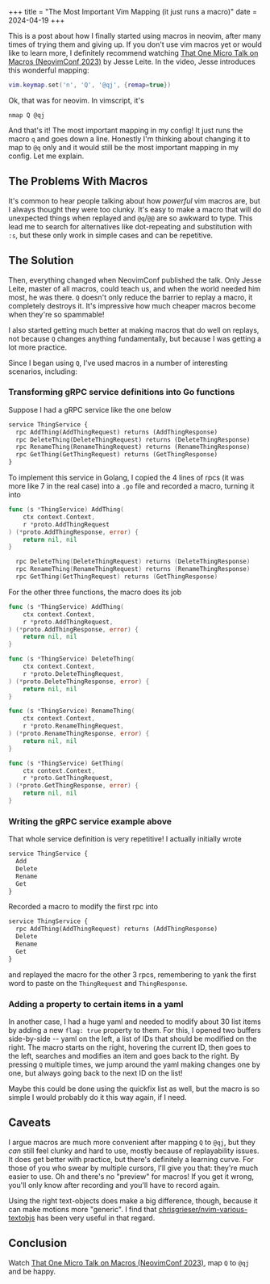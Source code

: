 +++
title = "The Most Important Vim Mapping (it just runs a macro)"
date = 2024-04-19
+++

<!--
    Structure:
    - 'Q' mapping
    - Macros vs multiple cursors 
        - Macros are harder, but the `Q` mapping 
        - There are definitely use cases for multiple cursors as well, macros have a learning curve and are harder to use
    - Caveats
        - You have to think about how the macro is going to play out the other times (there's no preview)
        - Sometimes you start doing something repetitive and only remember to record a macro after a few times (or don't remember at all)
-->

This is a post about how I finally started using macros in neovim, after many
times of trying them and giving up. If you don't use vim macros yet or would
like to learn more, I definitely recommend watching
[That One Micro Talk on Macros (NeovimConf 2023)](https://www.youtube.com/watch?v=5x3dXo8aDCI) by Jesse Leite.
In the video, Jesse introduces this wonderful mapping:

```lua
vim.keymap.set('n', 'Q', '@qj', {remap=true})
```

Ok, that was for neovim. In vimscript, it's

```vimscript
nmap Q @qj
```

And that's it! The most important mapping in my config! It just runs the macro
`q` and goes down a line. Honestly I'm thinking about changing it to map to
`@q` only and it would still be the most important mapping in my config. Let me
explain.

## The Problems With Macros

It's common to hear people talking about how _powerful_ vim macros are, but I
always thought they were too clunky. It's easy to make a macro that will do
unexpected things when replayed and `@q`/`@@` are so awkward to type. This lead
me to search for alternatives like dot-repeating and substitution with `:s`, but
these only work in simple cases and can be repetitive.

## The Solution

Then, everything changed when NeovimConf published the talk. Only Jesse Leite,
master of all macros, could teach us, and when the world needed him most, he was
there. `Q` doesn't only reduce the barrier to replay a macro, it completely
destroys it. It's impressive how much cheaper macros become when they're so
spammable!

I also started getting much better at making macros that do well on replays, not
because `Q` changes anything fundamentally, but because I was getting a lot more
practice.

Since I began using `Q`, I've used macros in a number of interesting
scenarios, including:

### Transforming gRPC service definitions into Go functions

Suppose I had a gRPC service like the one below

```protobuf
service ThingService {
  rpc AddThing(AddThingRequest) returns (AddThingResponse)
  rpc DeleteThing(DeleteThingRequest) returns (DeleteThingResponse)
  rpc RenameThing(RenameThingRequest) returns (RenameThingResponse)
  rpc GetThing(GetThingRequest) returns (GetThingResponse)
}
```

To implement this service in Golang, I copied the 4 lines of rpcs (it was more
like 7 in the real case) into a `.go` file and recorded a macro, turning it into

```go
func (s *ThingService) AddThing(
    ctx context.Context,
    r *proto.AddThingRequest
) (*proto.AddThingResponse, error) {
    return nil, nil
}

  rpc DeleteThing(DeleteThingRequest) returns (DeleteThingResponse)
  rpc RenameThing(RenameThingRequest) returns (RenameThingResponse)
  rpc GetThing(GetThingRequest) returns (GetThingResponse)
```

For the other three functions, the macro does its job

```go
func (s *ThingService) AddThing(
    ctx context.Context,
    r *proto.AddThingRequest,
) (*proto.AddThingResponse, error) {
    return nil, nil
}

func (s *ThingService) DeleteThing(
    ctx context.Context,
    r *proto.DeleteThingRequest,
) (*proto.DeleteThingResponse, error) {
    return nil, nil
}

func (s *ThingService) RenameThing(
    ctx context.Context,
    r *proto.RenameThingRequest,
) (*proto.RenameThingResponse, error) {
    return nil, nil
}

func (s *ThingService) GetThing(
    ctx context.Context,
    r *proto.GetThingRequest,
) (*proto.GetThingResponse, error) {
    return nil, nil
}
```

### Writing the gRPC service example above

That whole service definition is very repetitive! I actually initially wrote

```protobuf
service ThingService {
  Add
  Delete
  Rename
  Get
}
```

Recorded a macro to modify the first rpc into

```protobuf
service ThingService {
  rpc AddThing(AddThingRequest) returns (AddThingResponse)
  Delete
  Rename
  Get
}
```

and replayed the macro for the other 3 rpcs, remembering to yank the first word
to paste on the `ThingRequest` and `ThingResponse`.

### Adding a property to certain items in a yaml

In another case, I had a huge yaml and needed to modify about 30 list items by
adding a new `flag: true` property to them. For this, I opened two buffers
side-by-side -- yaml on the left, a list of IDs that should be modified on the
right. The macro starts on the right, hovering the current ID, then goes to the
left, searches and modifies an item and goes back to the right. By pressing `Q`
multiple times, we jump around the yaml making changes one by one, but always
going back to the next ID on the list!  

Maybe this could be done using the quickfix list as well, but the macro is so
simple I would probably do it this way again, if I need.

## Caveats

I argue macros are much more convenient after mapping `Q` to `@qj`, but they
_can_ still feel clunky and hard to use, mostly because of replayability issues.
It does get better with practice, but there's definitely a learning curve. For
those of you who swear by multiple cursors, I'll give you that: they're much
easier to use. Oh and there's no "preview" for macros! If you get it wrong,
you'll only know after recording and you'll have to record again.

Using the right text-objects does make a big difference, though, because it can
make motions more "generic". I find that
[chrisgrieser/nvim-various-textobjs](https://github.com/chrisgrieser/nvim-various-textobjs)
has been very useful in that regard.

## Conclusion

Watch [That One Micro Talk on Macros (NeovimConf 2023)](https://www.youtube.com/watch?v=5x3dXo8aDCI),
map `Q` to `@qj` and be happy.
